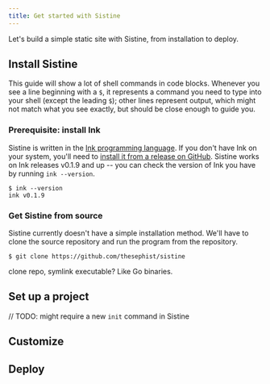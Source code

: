 ```yaml
---
title: Get started with Sistine
---
```


Let's build a simple static site with Sistine, from installation to deploy.

## Install Sistine

This guide will show a lot of shell commands in code blocks. Whenever you see a line beginning with a `$`, it represents a command you need to type into your shell (except the leading `$`); other lines represent output, which might not match what you see exactly, but should be close enough to guide you.

### Prerequisite: install Ink

Sistine is written in the [Ink programming language](https://dotink.co/). If you don't have Ink on your system, you'll need to [install it from a release on GitHub](https://dotink.co/docs/overview/#setup-and-installation). Sistine works on Ink releases v0.1.9 and up -- you can check the version of Ink you have by running `ink --version`.

```
$ ink --version
ink v0.1.9
```

### Get Sistine from source

Sistine currently doesn't have a simple installation method. We'll have to clone the source repository and run the program from the repository.

```
$ git clone https://github.com/thesephist/sistine
```

clone repo, symlink executable? Like Go binaries.

## Set up a project

// TODO: might require a new `init` command in Sistine

## Customize

## Deploy
